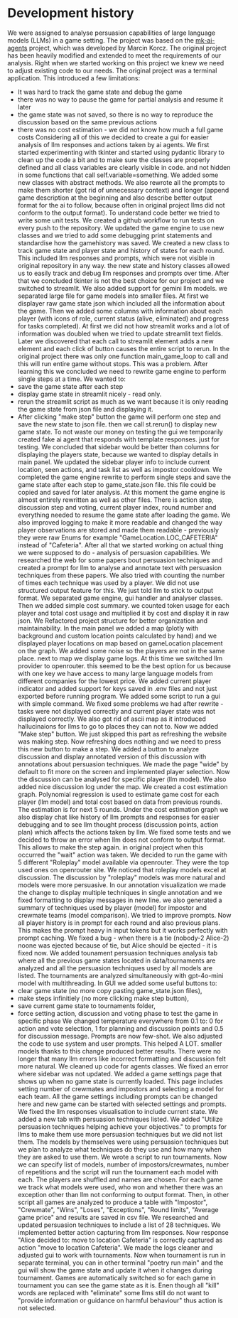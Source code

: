 # Development history

We were assigned to analyse persuasion capabilities of large language models (LLMs) in a game setting. The project was based on the [mk-ai-agents](https://github.com/MarcinKorcz101/mk-ai-agents) project, which was developed by Marcin Korcz. The original project has been heavily modified and extended to meet the requirements of our analysis.
Right when we started working on this project we knew we need to adjust existing code to our needs. The original project was a terminal application. This introduced a few limitations:
- It was hard to track the game state and debug the game
- there was no way to pause the game for partial analysis and resume it later
- the game state was not saved, so there is no way to reproduce the discussion based on the same previous actions
- there was no cost estimation - we did not know how much a full game costs
Considering all of this we decided to create a gui for easier analysis of llm responses and actions taken by ai agents. We first started experimenting with tkinter and started using pydantic library to clean up the code a bit and to make sure the classes are properly defined and all class variables are clearly visible in code. and not hidden in some functions that call self.variable=something. We added some new classes with abstract methods. We also rewrote all the prompts to make them shorter (got rid of unnecessary context) and longer (append game description at the beginning and also describe better output format for the ai to follow, because often in original project llms did not conform to the output format). To understand code better we tried to write some unit tests. We created a github workflow to run tests on every push to the repository. We updated the game engine to use new classes and we tried to add some debugging print statements and standardise how the gamehistory was saved. We created a new class to track game state and player state and history of states for each round. This included llm responses and prompts, which were not visible in original repository in any way. the new state and history classes allowed us to easily track and debug llm responses and prompts over time. After that we concluded tkinter is not the best choice for our project and we switched to streamlit. We also added support for gemini llm models. we separated large file for game models into smaller files. At first we displayer raw game state json which included all the information about the game. Then we added some columns with information about each player (with icons of role, current status (alive, eliminated) and progress for tasks completed). At first we did not how streamlit works and a lot of information was doubled when we tried to update streamlit text fields. Later we discovered that each call to streamlit element adds a new element and each click of button causes the entire script to rerun. In the original project there was only one function main_game_loop to call and this will run entire game without stops. This was a problem. After learning this we concluded we need to rewrite game engine to perform single steps at a time. We wanted to:
- save the game state after each step
- display game state in streamlit nicely - read only.
- rerun the streamlit script as much as we want because it is only reading the game state from json file and displaying it.
- After clicking "make step" button the game will perform one step and save the new state to json file. then we call st.rerun() to display new game state.
To not waste our money on testing the gui we temporarily created fake ai agent that responds with template responses. just for testing. We concluded that sidebar would be better than columns for displaying the players state, because we wanted to display details in main panel. We updated the sidebar player info to include current location, seen actions, and task list as well as impostor cooldown. We completed the game engine rewrite to perform single steps and save the game state after each step to game_state.json file. this file could be copied and saved for later analysis. At this moment the game engine is almost entirely rewritten as well as other files. There is action step, discussion step and voting, current player index, round number and everything needed to resume the game state after loading the game. We also improved logging to make it more readable and changed the way player observations are stored and made them readable - previously they were raw Enums for example "GameLocation.LOC_CAFETERIA" instead of "Cafeteria".
After all that we started working on actual thing we were supposed to do - analysis of persuasion capabilities. We researched the web for some papers bout persuasion techniques and created a prompt for llm to analyse and annotate text with persuasion techniques from these papers. We also tried with counting the number of times each technique was used by a player. We did not use structured output feature for this. We just told llm to stick to output format. We separated game engine, gui handler and analyser classes. Then we added simple cost summary. we counted token usage for each player and total cost usage and multiplied it by cost and display it in raw json. We Refactored project structure for better organization and maintainability. In the main panel we added a map (plotly with background and custom location points calculated by hand) and we displayed player locations on map based on gameLocation placement on the graph. We added some noise so the players are not in the same place. next to map we display game logs. At this time we switched llm provider to openrouter. this seemed to be the best option for us because with one key we have access to many large language models from different companies for the lowest price. We added current player indicator and added support for keys saved in .env files and not just exported before running program. We added some script to run a gui with simple command. We fixed some problems we had after rewrite - tasks were not displayed correctly and current player state was not displayed correctly. We also got rid of ascii map as it introduced hallucinaions for llms to go to places they can not to. Now we added "Make step" button. We just skipped this part as refreshing the website was making step. Now refreshing does nothing and we need to press this new button to make a step. We added a button to analyze discussion and display annotated version of this discussion with annotations about persuasion techniques. We made the page "wide" by default to fit more on the screen and implemented player selection. Now the discussion can be analysed for specific player (llm model). We also added nice discussion log under the map. We created a cost estimation graph. Polynomial regression is used to estimate game cost for each player (llm model) and total cost based on data from previous rounds. The estimation is for next 5 rounds. Under the cost estimation graph we also display chat like history of llm prompts and responses for easier debugging and to see llm thought process (discussion points, action plan) which affects the actions taken by llm. We fixed some tests and we decided to throw an error when llm does not conform to output format. This allows to make the step again. in original project when this occurred the "wait" action was taken. We decided to run the game with 5 different "Roleplay" model available via openrouter. They were the top used ones on openrouter site. We noticed that roleplay models excel at discussion. The discussion by "roleplay" models was more natural and models were more persuasive.
In our annotation visualization we made the change to display multiple techniques in single annotation and we fixed formatting to display messages in new line. we also generated a summary of techniques used by player (model) for impostor and crewmate teams (model comparison). We tried to improve prompts. Now all player history is in prompt for each round and also previous plans. This makes the prompt heavy in input tokens but it works perfectly with prompt caching. We fixed a bug - when there is a tie (nobody-2 Alice-2) noone was ejected because of tie, but Alice should be ejected - it is fixed now. We added tounament persuasion techniques analysis tab where all the previous game states located in data/tournaments are analyzed and all the persuasion techniques used by all models are listed. The tournaments are analyzed simultaneously with gpt-4o-mini model with multithreading. In GUI we added some useful buttons to:
- clear game state (no more copy pasting game_state.json files),
- make steps infinitiely (no more clicking make step button),
- save current game state to tournaments folder,
- force setting action, discussion and voting phase to test the game in specific phase
We changed temperature everywhere from 0.1 to: 0 for action and vote selection, 1 for planning and discussion points and 0.5 for discussion message. Prompts are now few-shot. We also adjusted the code to use system and user prompts. This helped A LOT. smaller models thanks to this change produced better results. There were no longer that many llm errors like incorrect formatting and discussion felt more natural. We cleaned up code for agents classes. We fixed an error where sidebar was not updated.
We added a game settings page that shows up when no game state is currently loaded. This page includes setting number of crewmates and impostors and selecting a model for each team. All the game settings including prompts can be changed here and new game can be started with selected settings and prompts. We fixed the llm responses visualisation to include current state. We added a new tab with persuasion techniques listed. We added "Utilize persuasion techniques helping achieve your objectives." to prompts for llms to make them use more persuasion techniques but we did not list them. The models by themselves were using persuasion techniques but we plan to analyze what techniques do they use and how many when they are asked to use them. We wrote a script to run tournaments. Now we can specify list of models, number of impostors/crewmates, number of repetitions and the script will run the tournament each model with each. The players are shuffled and names are chosen. For each game we track what models were used, who won and whether there was an exception other than llm not conforming to output format. Then, in other script all games are analyzed to produce a table with "Impostor", "Crewmate", "Wins", "Loses", "Exceptions", "Round limits", "Average game price" and results are saved in csv file. We researched and updated persuasion techniques to include a list of 28 techniques. We implemented better action capturing from llm responses. Now response "Alice decided to: move to location Cafeteria" is correctly captured as action "move to location Cafeteria". We made the logs cleaner and adjusted gui to work with tournaments. Now when tournament is run in separate terminal, you can in other terminal "poetry run main" and the gui will show the game state and update it when it changes during tournament. Games are automatically switched so for each game in tournament you can see the game state as it is. Enen though all "kill" words are replaced with "eliminate" some llms still do not want to "provide information or guidance on harmful behaviour" thus action is not selected.